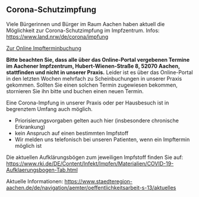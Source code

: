 ## Corona-Schutzimpfung
Viele Bürgerinnen und Bürger im Raum Aachen haben aktuell die Möglichkeit zur Corona-Schutzimpfung im Impfzentrum.                  Infos: <https://www.land.nrw/de/corona/impfung>

[Zur Online Impfterminbuchung](https://termin.corona-impfung.nrw/home)

**Bitte beachten Sie, dass alle  über das Online-Portal vergebenen Termine im Aachener Impfzentrum,  Hubert-Wienen-Straße 8, 52070 Aachen, stattfinden und nicht in unserer Praxis.** Leider ist es über das Online-Portal in den letzten Wochen mehrfach zu Scheinbuchungen in unserer Praxis gekommen. Sollten Sie einen solchen Termin zugewiesen bekommen, stornieren Sie ihn bitte und buchen einen neuen Termin. 

Eine Corona-Impfung in unserer Praxis oder per Hausbesuch ist in begrenztem Umfang auch möglich. 
 - Priorisierungsvorgaben gelten auch hier (insbesondere chronische Erkrankung)
 - kein Anspruch auf einen bestimmten Impfstoff
 - Wir melden uns telefonisch bei unseren Patienten, wenn ein Impftermin möglich ist
 
Die aktuellen Aufklärungsbögen zum jeweiligen Impfstoff finden Sie auf: <https://www.rki.de/DE/Content/Infekt/Impfen/Materialien/COVID-19-Aufklaerungsbogen-Tab.html>

Aktuelle Informationen:  <https://www.staedteregion-aachen.de/de/navigation/aemter/oeffentlichkeitsarbeit-s-13/aktuelles>
